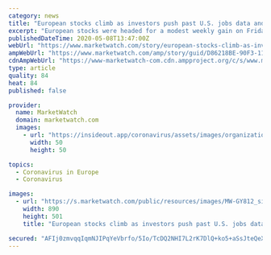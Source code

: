 ```yaml
---
category: news
title: "European stocks climb as investors push past U.S. jobs data and focus on trade news"
excerpt: "European stocks were headed for a modest weekly gain on Friday, in step with surging equity prices around the world as investors took news of a record"
publishedDateTime: 2020-05-08T13:47:00Z
webUrl: "https://www.marketwatch.com/story/european-stocks-climb-as-investors-push-past-us-jobs-data-and-focus-on-trade-news-2020-05-08"
ampWebUrl: "https://www.marketwatch.com/amp/story/guid/D86218BE-90F3-11EA-8C9E-44A073F7F9FD"
cdnAmpWebUrl: "https://www-marketwatch-com.cdn.ampproject.org/c/s/www.marketwatch.com/amp/story/guid/D86218BE-90F3-11EA-8C9E-44A073F7F9FD"
type: article
quality: 84
heat: 84
published: false

provider:
  name: MarketWatch
  domain: marketwatch.com
  images:
    - url: "https://insideout.app/coronavirus/assets/images/organizations/marketwatch.com-50x50.jpg"
      width: 50
      height: 50

topics:
  - Coronavirus in Europe
  - Coronavirus

images:
  - url: "https://s.marketwatch.com/public/resources/images/MW-GY812_siemen_ZH_20181120084758.jpg"
    width: 890
    height: 501
    title: "European stocks climb as investors push past U.S. jobs data and focus on trade news"

secured: "AFIj0zmvqqIqmNJIPqYeVbrfo/5Io/TcDQ2NHI7L2rK7DlQ+ko5+aSsJteQeX8/rYJ52uXe5VJ6Y76V2KFcD25zqZ1/aIt8FPt6Vz7hRiWnqJntcUIUMLWufiqHDvPLbX4LXHht4/HJuVwSFtHjx9DS/FSbSkSI8MssQoXBe2W0x9KB1Sg7tvgbtWKPiw0ag6yrjnBjb5gx5+GLmNScKFJEOxpH9HcxmoiZFoylTDg50uiUENjdPGeIO0TBCfE0xTi1QwX8rO84MPZWMdfWug7swLvibRtXbTvEoWPlo+EfxH4Lh1jQbuTUNscg4aCXKXMue4QWNK5pHKIhOmiLl1aCGmQj9g7kMjx2Y7d+RyGi+9VgJ+Ieiodvw2LdJx6B7oFWqcg7OeOyrDrbWeWyjZ7v7d/TyZKFh65OPgHidzeNpId34rMCeQsuNIgnQT/9CbLe+TPoIpUn1qIeC+5lHHZDFpACg3xWzLKyLZ3Lj83Q=;kULocEN2aYLNVqyXE7lqqA=="
---
```


